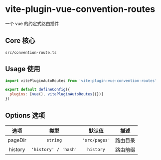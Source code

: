 # vite-plugin-vue-convention-routes

一个 vue 的约定式路由插件

## Core 核心

`src/convention-route.ts`

## Usage 使用

```js
import vitePluginAutoRoutes from 'vite-plugin-vue-convention-routes'

export default defineConfig({
  plugins: [vue(), vitePluginAutoRoutes({})]
})
```

## Options 选项

|  选项   |         类型         |    默认值     |   描述   |
| :-----: | :------------------: | :-----------: | :------: |
| pageDir |       `string`       | `'src/pages'` | 路由目录 |
| history | `'history' / 'hash'` |   `history`   | 路由前缀 |

